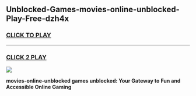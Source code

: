 
## Unblocked-Games-movies-online-unblocked-Play-Free-dzh4x
<h3>
<a href="https://premium76.site?title=movies-online-unblocked&ref=19M">CLICK TO PLAY</a></h3>
<hr>

<h3>
<a href="https://premium76.site?title=movies-online-unblocked&ref=19M">CLICK 2 PLAY</a>
  
</h3>

<a href="https://premium76.site?title=movies-online-unblocked&ref=19M"><img src="https://clearcache.store/games.png"></a>


**movies-online-unblocked games unblocked: Your Gateway to Fun and Accessible Online Gaming**
